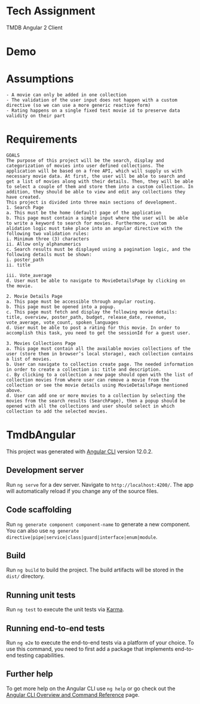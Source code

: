 # Tech Assignment

TMDB Angular 2 Client

# Demo

# Assumptions

    - A movie can only be added in one collection
    - The validation of the user input does not happen with a custom directive (so we can use a more generic reactive form)
    - Rating happens on a single fixed test movie id to preserve data validity on their part

# Requirements

```
GOALS
The purpose of this project will be the search, display and categorization of movies into user defined collections. The application will be based on a free API, which will supply us with necessary movie data. At first, the user will be able to search and get a list of movies along with their details. Then, they will be able to select a couple of them and store them into a custom collection. In addition, they should be able to view and edit any collections they have created.
This project is divided into three main sections of development.
1. Search Page
a. This must be the home (default) page of the application
b. This page must contain a simple input where the user will be able to write a keyword to search for movies. Furthermore, custom  alidation logic must take place into an angular directive with the following two validation rules:
i. Minimum three (3) characters
ii. Allow only alphanumerics
c. Search results must be displayed using a pagination logic, and the following details must be shown:
i. poster_path
ii. title

iii. Vote_average
d. User must be able to navigate to MovieDetailsPage by clicking on the movie.

2. Movie Details Page
a. This page must be accessible through angular routing.
b. This page must be opened into a popup.
c. This page must fetch and display the following movie details: title, overview, poster_path, budget, release_date, revenue, vote_average, vote_count, spoken_languages
d. User must be able to post a rating for this movie. In order to accomplish this task, you need to get the sessionId for a guest user.

3. Movies Collections Page
a. This page must contain all the available movies collections of the user (store them in browser’s local storage), each collection contains a list of movies.
b. User can navigate to collection create page. The needed information in order to create a collection is: title and description.
c. By clicking to a collection a new page should open with the list of collection movies from where user can remove a movie from the collection or see the movie details using MovieDetailsPage mentioned above.
d. User can add one or more movies to a collection by selecting the movies from the search results (SearchPage), then a popup should be opened with all the collections and user should select in which collection to add the selected movies.
```

# TmdbAngular

This project was generated with [Angular CLI](https://github.com/angular/angular-cli) version 12.0.2.

## Development server

Run `ng serve` for a dev server. Navigate to `http://localhost:4200/`. The app will automatically reload if you change any of the source files.

## Code scaffolding

Run `ng generate component component-name` to generate a new component. You can also use `ng generate directive|pipe|service|class|guard|interface|enum|module`.

## Build

Run `ng build` to build the project. The build artifacts will be stored in the `dist/` directory.

## Running unit tests

Run `ng test` to execute the unit tests via [Karma](https://karma-runner.github.io).

## Running end-to-end tests

Run `ng e2e` to execute the end-to-end tests via a platform of your choice. To use this command, you need to first add a package that implements end-to-end testing capabilities.

## Further help

To get more help on the Angular CLI use `ng help` or go check out the [Angular CLI Overview and Command Reference](https://angular.io/cli) page.

